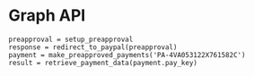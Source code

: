 # Graph API

    preapproval = setup_preapproval
    response = redirect_to_paypal(preapproval)
    payment = make_preapproved_payments('PA-4VA053122X761582C')
    result = retrieve_payment_data(payment.pay_key)